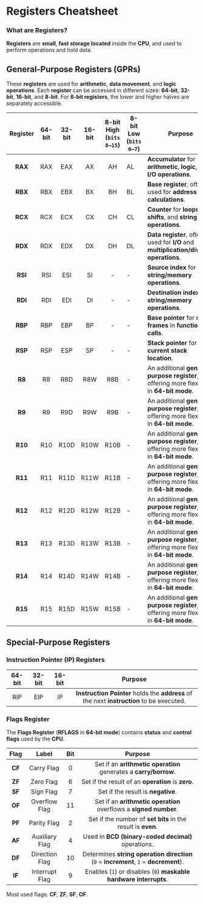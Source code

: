 # Registers Cheatsheet

### What are Registers?
**Registers** are **small**, **fast storage located** inside the **CPU**, and used to perform operations and hold data.


## General-Purpose Registers (GPRs)

These **registers** are used for **arithmetic**, **data movement**, and **logic operations**. Each **register** can be accessed in different sizes: **64-bit**, **32-bit**, **16-bit**, and **8-bit**. For **8-bit registers**, the lower and higher halves are separately accessible.

| Register | 64-bit | 32-bit | 16-bit | 8-bit High (`bits 8–15`)| 8-bit Low (`bits 0–7`) | Purpose                                                                    |
|:--------:|:------:|:------:|:------:|:---------------------------:|------------------------|----------------------------------------------------------------------------|
| **RAX**      | RAX        | EAX        | AX         | AH                           | AL                         | **Accumulator** for **arithmetic**, **logic**, and **I/O operations**.         |
| **RBX**      | RBX        | EBX        | BX         | BH                           | BL                         | **Base register**, often used for **address calculations**.                    |
| **RCX**      | RCX        | ECX        | CX         | CH                           | CL                         | **Counter** for **loops**, **shifts**, and **string operations**.              |
| **RDX**      | RDX        | EDX        | DX         | DH                           | DL                         | **Data register**, often used for **I/O** and **multiplication/division operations**. |
| **RSI**      | RSI        | ESI        | SI         | -                            | -                          | **Source index** for **string/memory operations**.                             |
| **RDI**      | RDI        | EDI        | DI         | -                            | -                          | **Destination index** for **string/memory operations**.                        |
| **RBP**      | RBP        | EBP        | BP         | -                            | -                          | **Base pointer** for **stack frames** in **function calls**.                   |
| **RSP**      | RSP        | ESP        | SP         | -                            | -                          | **Stack pointer** for the **current stack location**.                          |
| **R8**       | R8         | R8D        | R8W        | R8B                          | -                          | An additional **general-purpose register**, offering more flexibility in **64-bit mode**. |
| **R9**       | R9         | R9D        | R9W        | R9B                          | -                          | An additional **general-purpose register**, offering more flexibility in **64-bit mode**. |
| **R10**      | R10        | R10D       | R10W       | R10B                         | -                          | An additional **general-purpose register**, offering more flexibility in **64-bit mode**. |
| **R11**      | R11        | R11D       | R11W       | R11B                         | -                          | An additional **general-purpose register**, offering more flexibility in **64-bit mode**. |
| **R12**      | R12        | R12D       | R12W       | R12B                         | -                          | An additional **general-purpose register**, offering more flexibility in **64-bit mode**. |
| **R13**      | R13        | R13D       | R13W       | R13B                         | -                          | An additional **general-purpose register**, offering more flexibility in **64-bit mode**. |
| **R14**      | R14        | R14D       | R14W       | R14B                         | -                          | An additional **general-purpose register**, offering more flexibility in **64-bit mode**. |
| **R15**      | R15        | R15D       | R15W       | R15B                         | -                          | An additional **general-purpose register**, offering more flexibility in **64-bit mode**. |


## Special-Purpose Registers
### Instruction Pointer (IP) Registers
| 64-bit | 32-bit | 16-bit | Purpose |
|:------:|:------:|:------:|:-------:|
| RIP    | EIP    | IP     | **Instruction Pointer** holds the **address** of the next **instruction** to be executed. |


### Flags Register
The **Flags Register** (**RFLAGS** in **64-bit mode**) contains **status** and **control flags** used by the **CPU**.

| Flag   | Label     | Bit | Purpose                                                                             |
|:-----------:|:--------------:|:-------:|:----------------------------------------------------------------------------------------:|
| **CF**      | Carry Flag      | 0       | Set if an **arithmetic operation** generates a **carry/borrow**.                        |
| **ZF**      | Zero Flag       | 6       | Set if the result of an **operation** is **zero**.                                      |
| **SF**      | Sign Flag      | 7       | Set if the result is **negative**.                                                     |
| **OF**      | Overflow Flag   | 11      | Set if an **arithmetic operation** overflows a **signed number**.                       |
| **PF**      | Parity Flag    | 2       | Set if the number of **set bits** in the result is **even**.                            |
| **AF**      | Auxiliary Flag  | 4       | Used in **BCD (binary-coded decimal)** operations.                                      |
| **DF**      | Direction Flag  | 10      | Determines **string operation direction** (`0` = **increment**, `1` = **decrement**).   |
| **IF**      | Interrupt Flag  | 9       | Enables (`1`) or disables (`0`) **maskable hardware interrupts**.                       |

Most used flags: **CF**, **ZF**, **SF**, **OF**. 




